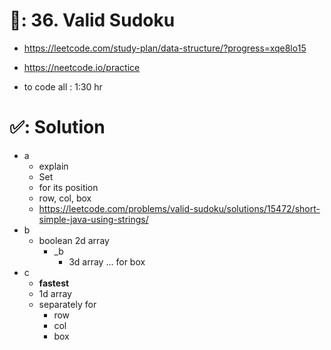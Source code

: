 # 📄: 36. Valid Sudoku

- https://leetcode.com/study-plan/data-structure/?progress=xqe8lo15
- https://neetcode.io/practice

- to code all : 1:30 hr

# ✅: Solution

- a
  - explain
  - Set
  - for its position
  - row, col, box
  - https://leetcode.com/problems/valid-sudoku/solutions/15472/short-simple-java-using-strings/
- b
  - boolean 2d array
    - _b
      - 3d array ... for box
- c
  - **fastest**
  - 1d array
  - separately for
    - row
    - col
    - box
